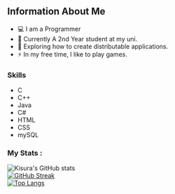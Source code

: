 <h2> Information About Me </h2>


- :computer: I am a Programmer 
- :telescope: Currently A 2nd Year student at my uni.
- :seedling: Exploring how to create distributable applications.
- :zap: In my free time, I like to play games.

<div>
  <h3>Skills</h3>
  <ul>
    <li>C</li>
    <li>C++</li>
    <li>Java</li>
    <li>C#</li>
    <li>HTML</li>
    <li>CSS</li>
    <li>mySQL</li>
  </ul>
</div>

###  My Stats :
![Kisura's GitHub stats](https://github-readme-stats.vercel.app/api?username=KisuraWSP&show_icons=true)<br>
[![GitHub Streak](https://github-readme-streak-stats.herokuapp.com?user=KisuraWSP)](https://git.io/streak-stats)<br>
[![Top Langs](https://github-readme-stats.vercel.app/api/top-langs/?username=KisuraWSP&langs_count=8)](https://github.com/anuraghazra/github-readme-stats)<br>

<!--
**KisuraWSP/KisuraWSP** is a ✨ _special_ ✨ repository because its `README.md` (this file) appears on your GitHub profile.

Here are some ideas to get you started:

- 🔭 I’m currently working ...
- 🌱 I’m currently learning ...
- 👯 I’m looking to collaborate on ...
- 🤔 I’m looking for help with ...
- 💬 Ask me about ...
- 📫 How to reach me: ...
- 😄 Pronouns: ...
- ⚡ Fun fact: ...
-->
